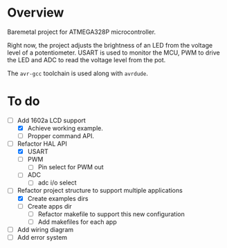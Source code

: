 # Overview
Baremetal project for ATMEGA328P microcontroller.

Right now, the project adjusts the brightness of an LED from the voltage level of a potentiometer. USART is used to monitor the MCU, PWM to drive the LED and ADC to read the voltage level from the pot.

The `avr-gcc` toolchain is used along with `avrdude`.

# To do
- [ ] Add 1602a LCD support
	- [x] Achieve working example.
	- [ ] Propper command API.
- [ ] Refactor HAL API
  - [x] USART
  - [ ] PWM
	- [ ] Pin select for PWM out
  - [ ] ADC
	- [ ] adc i/o select
- [ ] Refactor project structure to support multiple applications
	- [x] Create examples dirs
	- [ ] Create apps dir
    	- [ ] Refactor makefile to support this new configuration
    	- [ ] Add makefiles for each app
- [ ] Add wiring diagram
- [ ] Add error system
